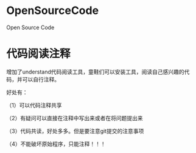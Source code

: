 # OpenSourceCode

Open Source Code


# 代码阅读注释

增加了understand代码阅读工具，童鞋们可以安装工具，阅读自己感兴趣的代码，并可以自行注释。

好处有：

 （1）可以代码注释共享
 
 （2）有疑问可以直接在注释中写出来或者在将问题提出来
 
 （3）代码共读，好处多多。但是要注意git提交的注意事项
 
 （4）不能破坏原始程序，只能注释！！！
 